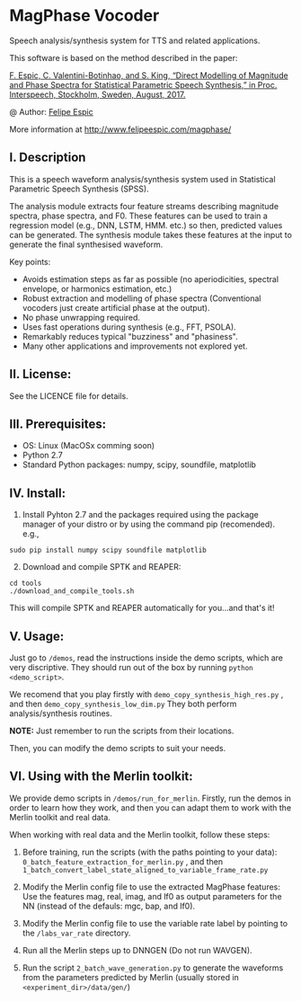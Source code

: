 # MagPhase Vocoder
Speech analysis/synthesis system for TTS and related applications.

This software is based on the method described in the paper:

[F. Espic, C. Valentini-Botinhao, and S. King, “Direct Modelling of Magnitude and Phase Spectra for Statistical Parametric Speech Synthesis,” in Proc. Interspeech, Stockholm, Sweden, August, 2017.](http://www.isca-speech.org/archive/Interspeech_2017/pdfs/1647.PDF)

@ Author: [Felipe Espic](http://felipeespic.com)

More information at http://www.felipeespic.com/magphase/

## I. Description
This is a speech waveform analysis/synthesis system used in Statistical Parametric Speech Synthesis (SPSS).

The analysis module extracts four feature streams describing magnitude spectra, phase spectra, and F0. These features can be used to train a regression model (e.g., DNN, LSTM, HMM. etc.) so then, predicted values can be generated.
The synthesis module takes these features at the input to generate the final synthesised waveform.

Key points:
* Avoids estimation steps as far as possible (no aperiodicities, spectral envelope, or harmonics estimation, etc.)
* Robust extraction and modelling of phase spectra (Conventional vocoders just create artificial phase at the output).
* No phase unwrapping required.
* Uses fast operations during synthesis (e.g., FFT, PSOLA).
* Remarkably reduces typical "buzziness" and "phasiness".
* Many other applications and improvements not explored yet.

## II. License:
See the LICENCE file for details.

## III. Prerequisites:
* OS: Linux (MacOSx comming soon)
* Python 2.7
* Standard Python packages: numpy, scipy, soundfile, matplotlib

## IV. Install:
1. Install Pyhton 2.7 and the packages required using the package manager of your distro or by using the command pip (recomended).
e.g.,
```
sudo pip install numpy scipy soundfile matplotlib
```
2. Download and compile SPTK and REAPER:
```
cd tools
./download_and_compile_tools.sh
```
This will compile SPTK and REAPER automatically for you...and that's it!

## V. Usage:
Just go to ```/demos```, read the instructions inside the demo scripts, which are very discriptive.
They should run out of the box by running ```python <demo_script>```.

We recomend that you play firstly with ```demo_copy_synthesis_high_res.py``` , and then ```demo_copy_synthesis_low_dim.py```
They both perform analysis/synthesis routines.

**NOTE:** Just remember to run the scripts from their locations.

Then, you can modify the demo scripts to suit your needs.


## VI. Using with the Merlin toolkit:
We provide demo scripts  in ```/demos/run_for_merlin```. Firstly, run the demos in order to learn how they work, and then you can adapt them to work with the Merlin toolkit and real data.

When working with real data and the Merlin toolkit, follow these steps:

1. Before training, run the scripts (with the paths pointing to your data): ```0_batch_feature_extraction_for_merlin.py``` , and then ```1_batch_convert_label_state_aligned_to_variable_frame_rate.py```

2. Modify the Merlin config file to use the extracted MagPhase features:
Use the features mag, real, imag, and lf0 as output parameters for the NN (instead of the defauls: mgc, bap, and lf0).

3. Modify the Merlin config file to use the variable rate label by pointing to the ```/labs_var_rate``` directory.

4. Run all the Merlin steps up to DNNGEN (Do not run WAVGEN).

5. Run the script ```2_batch_wave_generation.py``` to generate the waveforms from the parameters predicted by Merlin (usually stored in ```<experiment_dir>/data/gen/```)
